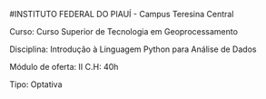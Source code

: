 #INSTITUTO FEDERAL DO PIAUÍ - Campus Teresina Central

Curso: Curso Superior de Tecnologia em Geoprocessamento

Disciplina: Introdução à Linguagem Python para Análise de Dados

Módulo de oferta: II           C.H: 40h

Tipo: Optativa
